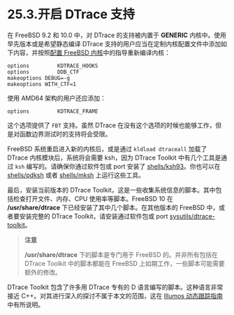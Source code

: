 # 25.3.开启 DTrace 支持

在 FreeBSD 9.2 和 10.0 中，对 DTrace 的支持被内置于 **GENERIC** 内核中。使用早先版本或是希望静态编译 DTrace 支持的用户应当在定制内核配置文件中添加如下内容，并按照[配置 FreeBSD 内核](https://docs.freebsd.org/en/books/handbook/kernelconfig/index.html#kernelconfig)中的指导重新编译内核：

```
options         KDTRACE_HOOKS
options         DDB_CTF
makeoptions	DEBUG=-g
makeoptions	WITH_CTF=1
```

使用 AMD64 架构的用户还应添加：

```
options         KDTRACE_FRAME
```

这个选项提供了 `FBT` 支持。虽然 DTrace 在没有这个选项的时候也能够工作，但是对函数边界测试时的支持将会受限。

FreeBSD 系统重启进入新的内核后，或是通过 `kldload dtraceall` 加载了 DTrace 内核模块后，系统将会需要 ksh，因为 DTrace Toolkit 中有几个工具是通过 `ksh` 编写的。请确保你通过软件包或 port 安装了 [shells/ksh93](https://cgit.freebsd.org/ports/tree/shells/ksh93/pkg-descr)。你也可以在 [shells/pdksh](https://cgit.freebsd.org/ports/tree/shells/pdksh/pkg-descr) 或者 [shells/mksh](https://cgit.freebsd.org/ports/tree/shells/mksh/pkg-descr) 上运行这些工具。

最后，安装当前版本的 DTrace Toolkit，这是一些收集系统信息的脚本。其中包括检查打开文件、内存、CPU 使用率等脚本。FreeBSD 10 在 **/usr/share/dtrace** 下已经安装了其中几个脚本。在其他版本的 FreeBSD 中，或者要安装完整的 DTrace Toolkit，请安装通过软件包或 port [sysutils/dtrace-toolkit](https://cgit.freebsd.org/ports/tree/sysutils/dtrace-toolkit/pkg-descr)。

> **注意**
>
> **/usr/share/dtrace** 下的脚本是专门用于 FreeBSD 的。并非所有包括在 DTrace Toolkit 中的脚本都能在 FreeBSD 上如期工作，一些脚本可能需要额外的修改。

DTrace Toolkit 包含了许多用 DTrace 专有的 D 语言编写的脚本。这种语言非常接近 C++。对其进行深入的探讨不属于本文的范围，这在 [Illumos 动态跟踪指南](http://www.dtrace.org/guide)中有所说明。
